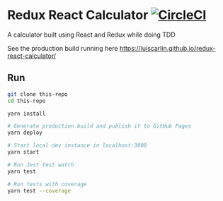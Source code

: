 # Redux React Calculator [![CircleCI](https://circleci.com/gh/luiscarlin/redux-react-calculator/tree/master.svg?style=svg)](https://circleci.com/gh/luiscarlin/redux-react-calculator/tree/master)

A calculator built using React and Redux while doing TDD

See the production build running here https://luiscarlin.github.io/redux-react-calculator/

## Run

```bash
git clone this-repo
cd this-repo

yarn install

# Generate production build and publish it to GitHub Pages
yarn deploy

# Start local dev instance in localhost:3000
yarn start

# Run Jest test watch
yarn test

# Run tests with coverage
yarn test --coverage
```
